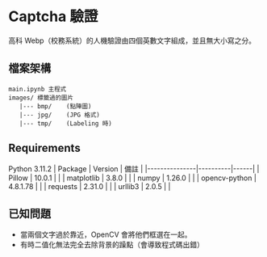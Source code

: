 # Captcha 驗證
高科 Webp（校務系統）的人機驗證由四個英數文字組成，並且無大小寫之分。

## 檔案架構
```
main.ipynb 主程式
images/ 標籤過的圖片
   |--- bmp/    (點陣圖)
   |--- jpg/    (JPG 格式)
   |--- tmp/    (Labeling 時)
```

## Requirements
Python 3.11.2
| Package       | Version  | 備註 |
|---------------|----------|------|
| Pillow        | 10.0.1   |      |
| matplotlib    | 3.8.0    |      |
| numpy         | 1.26.0   |      |
| opencv-python | 4.8.1.78 |      |
| requests      | 2.31.0   |      |
| urllib3       | 2.0.5    |      |

## 已知問題
+ 當兩個文字過於靠近，OpenCV 會將他們框選在一起。
+ 有時二值化無法完全去除背景的躁點（會導致程式碼出錯）
